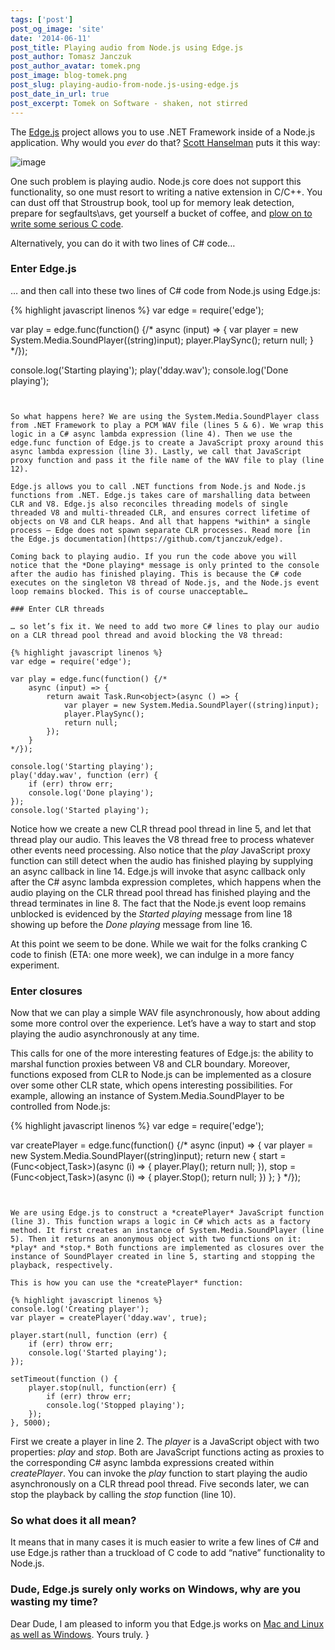 ```yaml
---
tags: ['post']
post_og_image: 'site'
date: '2014-06-11'  
post_title: Playing audio from Node.js using Edge.js
post_author: Tomasz Janczuk
post_author_avatar: tomek.png
post_image: blog-tomek.png
post_slug: playing-audio-from-node.js-using-edge.js
post_date_in_url: true
post_excerpt: Tomek on Software - shaken, not stirred
---
```





The [Edge.js](http://tjanczuk.github.io/edge) project allows you to use .NET Framework inside of a Node.js application. Why would you *ever* do that? [Scott Hanselman](https://twitter.com/shanselman/status/461532471037677568) puts it this way:  

 ![image](http://lh4.ggpht.com/-aoOIwmnj2Wg/U5jyWA1XAFI/AAAAAAAAD-I/DUnChudhIFE/image_thumb%25255B4%25255D.png?imgmax=800)   

One such problem is playing audio. Node.js core does not support this functionality, so one must resort to writing a native extension in C/C++. You can dust off that Stroustrup book, tool up for memory leak detection, prepare for segfaults\avs, get yourself a bucket of coffee, and [plow on to write some serious C code](https://github.com/TooTallNate/node-speaker/tree/master/deps/mpg123/src).  

Alternatively, you can do it with two lines of C# code…    

### Enter Edge.js  

… and then call into these two lines of C# code from Node.js using Edge.js: 
 

{% highlight javascript linenos %}
   var edge = require('edge');

var play = edge.func(function() {/*
    async (input) => {
        var player = new System.Media.SoundPlayer((string)input);
        player.PlaySync();
        return null;
    }
*/});

console.log('Starting playing');
play('dday.wav');
console.log('Done playing');

```


So what happens here? We are using the System.Media.SoundPlayer class from .NET Framework to play a PCM WAV file (lines 5 & 6). We wrap this logic in a C# async lambda expression (line 4). Then we use the edge.func function of Edge.js to create a JavaScript proxy around this async lambda expression (line 3). Lastly, we call that JavaScript proxy function and pass it the file name of the WAV file to play (line 12). 

Edge.js allows you to call .NET functions from Node.js and Node.js functions from .NET. Edge.js takes care of marshalling data between CLR and V8. Edge.js also reconciles threading models of single threaded V8 and multi-threaded CLR, and ensures correct lifetime of objects on V8 and CLR heaps. And all that happens *within* a single process – Edge does not spawn separate CLR processes. Read more [in the Edge.js documentation](https://github.com/tjanczuk/edge).

Coming back to playing audio. If you run the code above you will notice that the *Done playing* message is only printed to the console after the audio has finished playing. This is because the C# code executes on the singleton V8 thread of Node.js, and the Node.js event loop remains blocked. This is of course unacceptable…

### Enter CLR threads

… so let’s fix it. We need to add two more C# lines to play our audio on a CLR thread pool thread and avoid blocking the V8 thread:

{% highlight javascript linenos %}
var edge = require('edge');

var play = edge.func(function() {/*
    async (input) => {
        return await Task.Run<object>(async () => {
            var player = new System.Media.SoundPlayer((string)input);
            player.PlaySync();
            return null;
        });
    }
*/});

console.log('Starting playing');
play('dday.wav', function (err) {
    if (err) throw err;
    console.log('Done playing');
});
console.log('Started playing');

```


Notice how we create a new CLR thread pool thread in line 5, and let that thread play our audio. This leaves the V8 thread free to process whatever other events need processing. Also notice that the *play* JavaScript proxy function can still detect when the audio has finished playing by supplying an async callback in line 14. Edge.js will invoke that async callback only after the C# async lambda expression completes, which happens when the audio playing on the CLR thread pool thread has finished playing and the thread terminates in line 8. The fact that the Node.js event loop remains unblocked is evidenced by the *Started playing* message from line 18 showing up before the *Done playing* message from line 16.



At this point we seem to be done. While we wait for the folks cranking C code to finish (ETA: one more week), we can indulge in a more fancy experiment.

### Enter closures

Now that we can play a simple WAV file asynchronously, how about adding some more control over the experience. Let’s have a way to start and stop playing the audio asynchronously at any time. 

This calls for one of the more interesting features of Edge.js: the ability to marshal function proxies between V8 and CLR boundary. Moreover, functions exposed from CLR to Node.js can be implemented as a closure over some other CLR state, which opens interesting possibilities. For example, allowing an instance of System.Media.SoundPlayer to be controlled from Node.js:

{% highlight javascript linenos %}
var edge = require('edge');

var createPlayer = edge.func(function() {/*
    async (input) => {
        var player = new System.Media.SoundPlayer((string)input);
        return new {
            start = (Func<object,Task<object>>)(async (i) => {
                player.Play();
                return null;
            }),
            stop = (Func<object,Task<object>>)(async (i) => {
                player.Stop();
                return null;
            })
        };
    }
*/});

```


We are using Edge.js to construct a *createPlayer* JavaScript function (line 3). This function wraps a logic in C# which acts as a factory method. It first creates an instance of System.Media.SoundPlayer (line 5). Then it returns an anonymous object with two functions on it: *play* and *stop.* Both functions are implemented as closures over the instance of SoundPlayer created in line 5, starting and stopping the playback, respectively. 

This is how you can use the *createPlayer* function:

{% highlight javascript linenos %}
console.log('Creating player');
var player = createPlayer('dday.wav', true);

player.start(null, function (err) {
    if (err) throw err;
    console.log('Started playing');
});

setTimeout(function () {
    player.stop(null, function(err) {
        if (err) throw err;
        console.log('Stopped playing');
    });
}, 5000);

```




First we create a player in line 2. The *player* is a JavaScript object with two properties: *play* and *stop*. Both are JavaScript functions acting as proxies to the corresponding C# async lambda expressions created within *createPlayer*. You can invoke the *play* function to start playing the audio asynchronously on a CLR thread pool thread. Five seconds later, we can stop the playback by calling the *stop* function (line 10). 

### So what does it all mean?

It means that in many cases it is much easier to write a few lines of C# and use Edge.js rather than a truckload of C code to add “native” functionality to Node.js. 

### Dude, Edge.js surely only works on Windows, why are you wasting my time?

Dear Dude, I am pleased to inform you that Edge.js works on [Mac and Linux as well as Windows](https://github.com/tjanczuk/edge#before-you-dive-in). Yours truly.   }